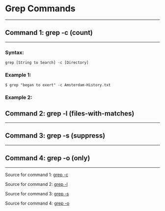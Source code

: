 # **Grep Commands**

---

## **Command 1: grep -c (count)**

---

### Syntax:
```
grep [String to Search] -c [Directory]
```
### Example 1:

```
$ grep "began to exert" -c Amsterdam-History.txt

```
### Example 2:



## **Command 2: grep -l (files-with-matches)**

---



## **Command 3: grep -s (suppress)**

---

## **Command 4: grep -o (only)**

---

Source for command 1: [grep -c](https://linuxcommand.org/lc3_man_pages/grep1.html)

Source for command 2: [grep -l](https://linuxcommand.org/lc3_man_pages/grep1.html)

Source for command 3: [grep -s](https://man7.org/linux/man-pages/man1/grep.1p.html)

Source for command 4: [grep -o](https://developers.redhat.com/articles/2022/09/14/beginners-guide-regular-expressions-grep#what_are_regular_expressions__and_what_is_grep_)
